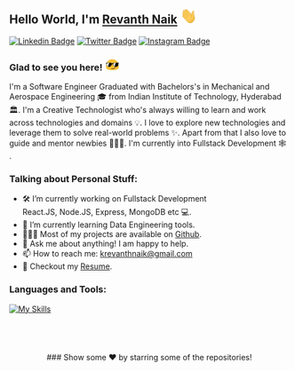 ## Hello World, I'm [Revanth Naik](https://github.com/revanthsonu/) <img src="https://github.com/singhadarsh0403/singhadarsh0403/blob/master/gifs/Hi.gif" width="30px"></h2>

[![Linkedin Badge](https://img.shields.io/badge/-Revanth%20Nayak-0e76a8?style=flat-square&logo=Linkedin&logoColor=white)](https://www.linkedin.com/in/revanth-nayak/)
[![Twitter Badge](https://img.shields.io/badge/-@revanthsonu007-00acee?style=flat-square&logo=Twitter&logoColor=white)](https://twitter.com/revanthsonu007)
[![Instagram Badge](https://img.shields.io/badge/-@revanth__sonu-e4405f?style=flat-square&logo=Instagram&logoColor=white)](https://www.instagram.com/revanth__sonu/)


### Glad to see you here! <img src="https://github.com/singhadarsh0403/singhadarsh0403/blob/master/gifs/emoji.gif" width="27px"> 

I'm a Software Engineer Graduated with Bachelors's in Mechanical and Aerospace Engineering 🎓 from Indian Institute of Technology, Hyderabad 🏛. I'm a Creative Technologist who's always willing to learn and work across technologies and domains 💡. I love to explore new technologies and leverage them to solve real-world problems ✨. Apart from that I also love to guide and mentor newbies 👨🏻‍💻. I'm currently into Fullstack Development 🕸️ .


### Talking about Personal Stuff:

- 🛠 I’m currently working on Fullstack Development <br /> React.JS, Node.JS, Express, MongoDB etc 💻.
- 🚀 I’m currently learning Data Engineering tools.
- 👨🏻‍💻 Most of my projects are available on [Github](https://github.com/revanthsonu).
- 💬 Ask me about anything! I am happy to help.
- 📫 How to reach me: krevanthnaik@gmail.com
- 📝 Checkout my [Resume](https://www.linkedin.com/in/revanth-nayak/).

### Languages and Tools:
[![My Skills](https://skillicons.dev/icons?i=cpp,py,r,react,nodejs,netlify,mongodb,express,mysql,js,html,css&perline=5)](https://skillicons.dev)

<!--
<code><img height="25" src="https://raw.githubusercontent.com/github/explore/80688e429a7d4ef2fca1e82350fe8e3517d3494d/topics/cpp/cpp.png" alt="cpp"></code>
<code><img height="25" src="https://raw.githubusercontent.com/github/explore/80688e429a7d4ef2fca1e82350fe8e3517d3494d/topics/html/html.png" alt="html"></code>
<code><img height="25" src="https://raw.githubusercontent.com/github/explore/80688e429a7d4ef2fca1e82350fe8e3517d3494d/topics/css/css.png" alt="css"></code>
<code><img height="25" src="https://raw.githubusercontent.com/github/explore/80688e429a7d4ef2fca1e82350fe8e3517d3494d/topics/javascript/javascript.png" alt="javascript"></code>
<code><img height="25" src="https://raw.githubusercontent.com/github/explore/80688e429a7d4ef2fca1e82350fe8e3517d3494d/topics/nodejs/nodejs.png" alt="nodejs"></code>
<code><img height="25" src="https://raw.githubusercontent.com/github/explore/80688e429a7d4ef2fca1e82350fe8e3517d3494d/topics/npm/npm.png" alt="nodejs"></code>
<code><img height="25" src="https://raw.githubusercontent.com/github/explore/80688e429a7d4ef2fca1e82350fe8e3517d3494d/topics/sql/sql.png" alt="sql"></code>
<code><img height="25" src="https://encrypted-tbn0.gstatic.com/images?q=tbn%3AANd9GcSTTzPAw-55ssm1Im594xYZ9eRQu2JylrkYLg&usqp=CAU" alt="mongodb"></code>
<code><img height="25" src="https://raw.githubusercontent.com/github/explore/80688e429a7d4ef2fca1e82350fe8e3517d3494d/topics/git/git.png" alt="git"></code>
<code><img height="25" src="https://raw.githubusercontent.com/github/explore/80688e429a7d4ef2fca1e82350fe8e3517d3494d/topics/github-api/github-api.png" alt="github"></code>
<code><img height="25" src="https://raw.githubusercontent.com/github/explore/80688e429a7d4ef2fca1e82350fe8e3517d3494d/topics/terminal/terminal.png" alt="terminal"></code>

-->


<img alt="" src="https://github-readme-stats.vercel.app/api?username=revanthsonu&show_icons=true&hide_border=true" />


#

<div align="center">
### Show some ❤️ by starring some of the repositories!

</div>
